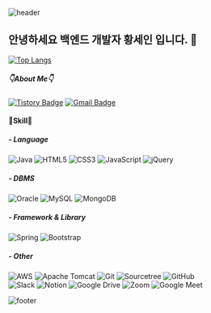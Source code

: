 ![header](https://capsule-render.vercel.app/api?type=waving&color=auto&customColorList=1,4,6,9,13&height=160&section=header&text=Sein's%20Github&fontSize=50)
## 안녕하세요 백엔드 개발자 황세인 입니다. 👋
[![Top Langs](https://github-readme-stats.vercel.app/api/top-langs/?username=5ein&layout=compact)](https://github.com/5ein/github-readme-stats)
##### 👇About Me👇
[![Tistory Badge](https://img.shields.io/badge/-Tistory-black?style=flat-square&logo=Tistory&logoColor=white&link=https://5ein.tistory.com/)](https://5ein.tistory.com/)
[![Gmail Badge](https://img.shields.io/badge/Gmail-d14836?style=flat-square&logo=Gmail&logoColor=white&link=mailto:seincandoit@gmail.com)](mailto:seincandoit@gmail.com)

#### 📝Skill📝
##### - Language
![Java](https://img.shields.io/badge/java-%23ED8B00.svg?style=flat&logo=java&logoColor=white)
![HTML5](https://img.shields.io/badge/html5-%23E34F26.svg?style=flat&logo=html5&logoColor=white)
![CSS3](https://img.shields.io/badge/css3-%231572B6.svg?style=flat&logo=css3&logoColor=white)
![JavaScript](https://img.shields.io/badge/javascript-%23323330.svg?style=flat&logo=javascript&logoColor=%23F7DF1E)
![jQuery](https://img.shields.io/badge/jquery-%230769AD.svg?style=flat&logo=jquery&logoColor=white)
<br>
##### - DBMS
![Oracle](https://img.shields.io/badge/Oracle-F80000?style=flat&logo=oracle&logoColor=white)
![MySQL](https://img.shields.io/badge/mysql-%2300f.svg?style=flat&logo=mysql&logoColor=white)
![MongoDB](https://img.shields.io/badge/MongoDB-%234ea94b.svg?style=flat&logo=mongodb&logoColor=white)
<br>
##### - Framework & Library
![Spring](https://img.shields.io/badge/spring-%236DB33F.svg?style=flat&logo=spring&logoColor=white)
![Bootstrap](https://img.shields.io/badge/bootstrap-%238511FA.svg?style=flat&logo=bootstrap&logoColor=white)
<br>
##### - Other
![AWS](https://img.shields.io/badge/AWS-%23FF9900.svg?style=flat&logo=amazon-aws&logoColor=white)
![Apache Tomcat](https://img.shields.io/badge/apache%20tomcat-%23F8DC75.svg?style=flat&logo=apache-tomcat&logoColor=black)
![Git](https://img.shields.io/badge/git-%23F05033.svg?style=flat&logo=git&logoColor=white)
![Sourcetree](https://img.shields.io/badge/Sourcetree-0052CC?style=flat&logo=Sourcetree&logoColor=white)
![GitHub](https://img.shields.io/badge/github-%23121011.svg?style=flat&logo=github&logoColor=white)
<br>
![Slack](https://img.shields.io/badge/Slack-4A154B?style=flat&logo=slack&logoColor=white)
![Notion](https://img.shields.io/badge/Notion-%23000000.svg?style=flat&logo=notion&logoColor=white)
![Google Drive](https://img.shields.io/badge/Google%20Drive-4285F4?style=flat&logo=googledrive&logoColor=white)
![Zoom](https://img.shields.io/badge/Zoom-2D8CFF?style=flat&logo=zoom&logoColor=white)
![Google Meet](https://img.shields.io/badge/Google%20Meet-00897B?style=flat&logo=google-meet&logoColor=white)

![footer](https://capsule-render.vercel.app/api?type=waving&color=auto&customColorList=1,4,6,9,13&height=130&section=footer)
